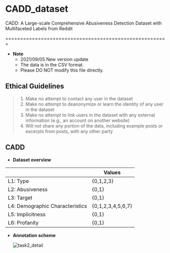 # CADD_dataset
CADD: A Large-scale Comprehensive Abusiveness Detection Dataset with Multifaceted Labels from Reddit

=======================================================

* __Note__
  * 2021/09/05 New version update
  * The data is in the CSV format.
  * Please DO NOT modify this file directly.

## Ethical Guidelines
>1. Make no attempt to contact any user in the dataset
>2. Make no attempt to deanonymize or learn the identity of any user in the dataset
>3. Make no attempt to link users in the dataset with any external information (e.g., an account on another website)
>4. Will not share any portion of the data, including example posts or excerpts from posts, with any other party


## CADD
* __Dataset overview__

|                                 | Values            |
|---------------------------------|-------------------|
| L1: Type                        | {0,1,2,3}         |
| L2: Abusiveness                 | {0,1}             |
| L3: Target                      | {0,1}             |
| L4: Demographic Characteristics | {0,1,2,3,4,5,6,7} |
| L5: Implicitness                | {0,1}             |
| L6: Profanity                   | {0,1}             |


* __Annotation scheme__

  ![task2_detail](https://user-images.githubusercontent.com/40844310/132124971-68b48ac4-a69d-41a6-accf-c9a8ed7bba46.png)



